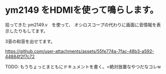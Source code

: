 # ym2149 をHDMIを使って鳴らします。

拾ってきた ym2149.v　を使って、
オシロスコープの代わりに画面に音情報を表示したりもしてます。

3音の和音を出せてます。

https://github.com/user-attachments/assets/55fe774a-7fac-48b3-a592-44884f2f7c72

TODO: もうちょっとまともにドキュメントを書く。<絶対放置なやつだなコレw
